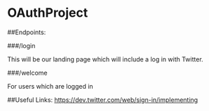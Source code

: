 # OAuthProject

##Endpoints:

###/login   

This will be our landing page which will include a log in with Twitter.

###/welcome

For users which are logged in

##Useful Links:
https://dev.twitter.com/web/sign-in/implementing


